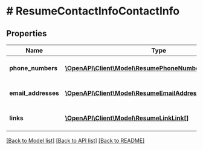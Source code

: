 # # ResumeContactInfoContactInfo

## Properties

Name | Type | Description | Notes
------------ | ------------- | ------------- | -------------
**phone_numbers** | [**\OpenAPI\Client\Model\ResumePhoneNumbersPhoneNumber[]**](ResumePhoneNumbersPhoneNumber.md) | List of phone numbers. | [optional]
**email_addresses** | [**\OpenAPI\Client\Model\ResumeEmailAddressEmailAddress[]**](ResumeEmailAddressEmailAddress.md) | List of email addresses. | [optional]
**links** | [**\OpenAPI\Client\Model\ResumeLinkLink[]**](ResumeLinkLink.md) | List of relevant links. | [optional]

[[Back to Model list]](../../README.md#models) [[Back to API list]](../../README.md#endpoints) [[Back to README]](../../README.md)

